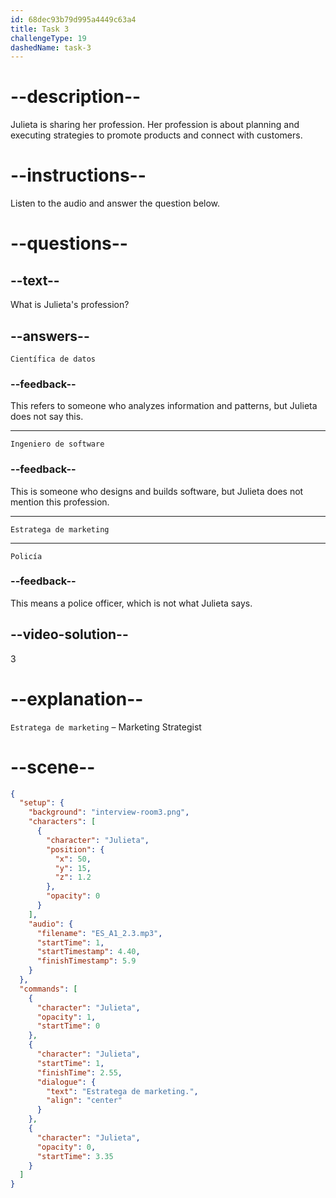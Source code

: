 ```yaml
---
id: 68dec93b79d995a4449c63a4
title: Task 3
challengeType: 19
dashedName: task-3
---
```


<!-- (Audio) Julieta: Estratega de marketing. -->

# --description--

Julieta is sharing her profession. Her profession is about planning and executing strategies to promote products and connect with customers.

# --instructions--

Listen to the audio and answer the question below.

# --questions--

## --text--

What is Julieta's profession?

## --answers--

`Científica de datos`

### --feedback--

This refers to someone who analyzes information and patterns, but Julieta does not say this.

---

`Ingeniero de software`

### --feedback--

This is someone who designs and builds software, but Julieta does not mention this profession.

---

`Estratega de marketing`

---

`Policía`

### --feedback--

This means a police officer, which is not what Julieta says.

## --video-solution--

3

# --explanation--

`Estratega de marketing` – Marketing Strategist

# --scene--

```json
{
  "setup": {
    "background": "interview-room3.png",
    "characters": [
      {
        "character": "Julieta",
        "position": {
          "x": 50,
          "y": 15,
          "z": 1.2
        },
        "opacity": 0
      }
    ],
    "audio": {
      "filename": "ES_A1_2.3.mp3",
      "startTime": 1,
      "startTimestamp": 4.40,
      "finishTimestamp": 5.9
    }
  },
  "commands": [
    {
      "character": "Julieta",
      "opacity": 1,
      "startTime": 0
    },
    {
      "character": "Julieta",
      "startTime": 1,
      "finishTime": 2.55,
      "dialogue": {
        "text": "Estratega de marketing.",
        "align": "center"
      }
    },
    {
      "character": "Julieta",
      "opacity": 0,
      "startTime": 3.35
    }
  ]
}
```
